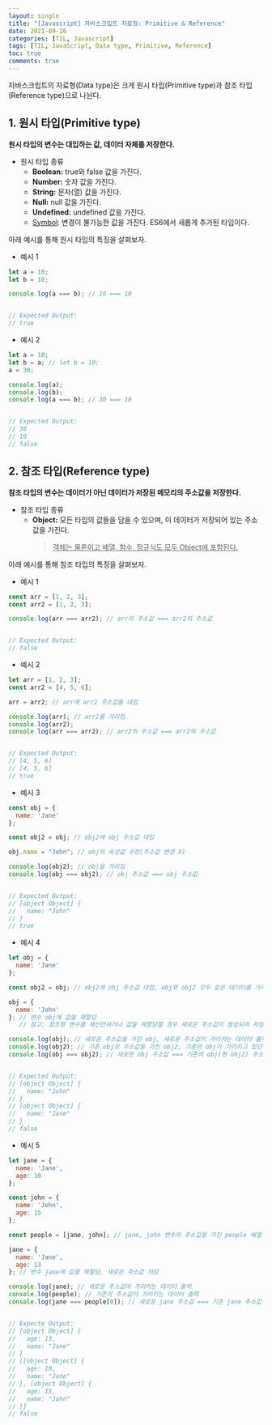 ```yaml
---
layout: single
title: "[Javascript] 자바스크립트 자료형: Primitive & Reference"
date: 2021-09-26
categories: [TIL, Javascript]
tags: [TIL, JavaScript, Data type, Primitive, Reference]
toc: true
comments: true
---
```



자바스크립트의 자료형(Data type)은 크게 원시 타입(Primitive type)과 참조 타입(Reference type)으로 나뉜다.

## 1. 원시 타입(Primitive type)
**원시 타입의 변수는 대입하는 값, 데이터 자체를 저장한다.**

- 원시 타입 종류  
  - **Boolean:** true와 false 값을 가진다.
  - **Number:** 숫자 값을 가진다.
  - **String:** 문자(열) 값을 가진다.
  - **Null:** null 값을 가진다.
  - **Undefined:** undefined 값을 가진다.
  - [Symbol](https://poiemaweb.com/es6-symbol): 변경이 불가능한 값을 가진다. ES6에서 새롭게 추가된 타입이다.

아래 예시를 통해 원시 타입의 특징을 살펴보자.
- 예시 1
```javascript
let a = 10;
let b = 10;

console.log(a === b); // 10 === 10


// Expected Output:
// true
```
- 예시 2
```javascript
let a = 10;
let b = a; // let b = 10;
a = 30;

console.log(a);
console.log(b);
console.log(a === b); // 30 === 10


// Expected Output:
// 30
// 10
// false
```


## 2. 참조 타입(Reference type)
**참조 타입의 변수는 데이터가 아닌 데이터가 저장된 메모리의 주소값을 저장한다.**

- 참조 타입 종류
  - **Object:** 모든 타입의 값들을 담을 수 있으며, 이 데이터가 저장되어 있는 주소값을 가진다. 
    > <u>객체는 물론이고 배열, 함수, 정규식도 모두 Object에 포함된다.</u>

아래 예시를 통해 참조 타입의 특징을 살펴보자.
- 예시 1
```javascript
const arr = [1, 2, 3];
const arr2 = [1, 2, 3];

console.log(arr === arr2); // arr의 주소값 === arr2의 주소값


// Expected Output:
// false
```
- 예시 2
```javascript
let arr = [1, 2, 3];
const arr2 = [4, 5, 6];

arr = arr2; // arr에 arr2 주소값을 대입 

console.log(arr); // arr2를 가리킴 
console.log(arr2); 
console.log(arr === arr2); // arr2의 주소값 === arr2의 주소값


// Expected Output:
// [4, 5, 6]
// [4, 5, 6]
// true
```
- 예시 3
```javascript
const obj = {
  name: 'Jane'
};

const obj2 = obj; // obj2에 obj 주소값 대입

obj.name = "John"; // obj의 속성값 수정(주소값 변경 X)

console.log(obj2); // obj을 가리킴
console.log(obj === obj2); // obj 주소값 === obj 주소값


// Expected Output:
// [object Object] {
//   name: "John"
// }
// true
```
- 예시 4
```javascript
let obj = {
  name: 'Jane'
};

const obj2 = obj; // obj2에 obj 주소값 대입, obj와 obj2 모두 같은 데이터를 가리킴

obj = {
  name: 'John'
}; // 변수 obj에 값을 재할당
   // 참고: 참조형 변수를 재선언하거나 값을 재할당할 경우 새로운 주소값이 생성되어 저장됨 

console.log(obj); // 새로운 주소값을 가진 obj, 새로운 주소값이 가리키는 데이터 출력
console.log(obj2); // 기존 obj의 주소값을 가진 obj2, 기존의 obj가 가리키고 있던 데이터 출력
console.log(obj === obj2); // 새로운 obj 주소값 === 기존의 obj(현 obj2) 주소값


// Expected Output:
// [object Object] {
//   name: "John"
// }
// [object Object] {
//   name: "Jane"
// }
// false
```
- 예시 5
```javascript
let jane = {
  name: 'Jane',
  age: 10
};

const john = {
  name: 'John',
  age: 15
};

const people = [jane, john]; // jane, john 변수의 주소값을 가진 people 배열

jane = {
  name: 'Jane',
  age: 13
}; // 변수 jane에 값을 재할당, 새로운 주소값 저장

console.log(jane); // 새로운 주소값이 가리키는 데이터 출력
console.log(people); // 기존의 주소값이 가리키는 데이터 출력
console.log(jane === people[0]); // 새로운 jane 주소값 === 기존 jane 주소값


// Expecte Output:
// [object Object] {
//   age: 13,
//   name: "Jane"
// }
// [[object Object] {
//   age: 10,
//   name: "Jane"
// }, [object Object] {
//   age: 15,
//   name: "John"
// }]
// false
```

